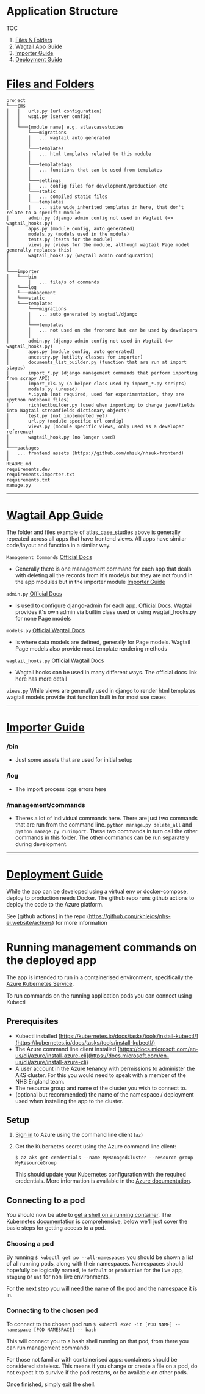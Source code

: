 # Application Structure

TOC

1. [Files & Folders](#ff)
2. [Wagtail App Guide](#wag)
3. [Importer Guide](#ig)
4. [Deployment Guide](#dg)

# [Files and Folders](#ff)

```
project
└───cms
│   │   urls.py (url configuration)
│   │   wsgi.py (server config)
│   │
│   └───[module name] e.g. atlascasestudies
│       └───migrations
│       │   ... wagtail auto generated
│       │
│       └───templates
│       │   ... html templates related to this module
│       │
│       └───templatetags
│       │   ... functions that can be used from templates
│       │
│       └───settings
│       │   ... config files for development/production etc
│       └───static
│       │   ... compiled static files
│       └───templates
│       │   ... site wide inherited templates in here, that don't relate to a specific module
│       admin.py (django admin config not used in Wagtail (=> wagtail_hooks.py)
│       apps.py (module config, auto generated)
│       models.py (models used in the module)
│       tests.py (tests for the module)
│       views.py (views for the module, although wagtail Page model generally replaces this)
│       wagtail_hooks.py (wagtail admin configuration)
│
│
└───importer
│   └───bin
│       │   ... file/s of commands
│   └───log
│   └───management
│   └───static
│   └───templates
│       └───migrations
│       │   ... auto generated by wagtail/django
│       │
│       └───templates
│       │   ... not used on the frontend but can be used by developers
│       │
│       admin.py (django admin config not used in Wagtail (=> wagtail_hooks.py)
│       apps.py (module config, auto generated)
│       ancestry.py (utility classes for importer)
│       documents_list_builder.py (function that are run at import stages)
│       import_*.py (django management commands that perform importing from scrapy API)
│       import_cls.py (a helper class used by import_*.py scripts)
│       models.py (unused)
│       *.ipynb (not required, used for experimentation, they are ipython notebook files)
│       richtextbuilder.py (used when importing to change json/fields into Wagtail streamfields dictionary objects)
│       test.py (not implemented yet)
│       url.py (module specific url config)
│       views.py (module specific views, only used as a developer reference)
│       wagtail_hook.py (no longer used)
│
└───packages
│   ... frontend assets (https://github.com/nhsuk/nhsuk-frontend)
│
README.md
requirements.dev
requirements.importer.txt
requirements.txt
manage.py
```

---

# [Wagtail App Guide](#wag)

The folder and files example of atlas_case_studies above is generally repeated across all apps that have frontend views. All apps have similar code/layout and function in a similar way.

`Management Commands` [Official Docs](https://docs.djangoproject.com/en/3.1/howto/custom-management-commands/)

- Generally there is one management command for each app that deals with deleting all the records from it's model/s but they are not found in the app modules but in the importer module [Importer Guide](#ig)

`admin.py` [Official Docs](https://docs.djangoproject.com/en/3.1/ref/contrib/admin/)

- Is used to configure django-admin for each app. [Official Docs](https://docs.djangoproject.com/en/3.1/ref/contrib/admin/). Wagtail provides it's own admin via builtin class used or using wagtail_hooks.py for none Page models

`models.py` [Official Wagtail Docs](https://docs.wagtail.io/en/v2.10.2/topics/pages.html)

- Is where data models are defined, generally for Page models. Wagtail Page models also provide most template rendering methods

`wagtail_hooks.py` [Official Wagtail Docs](https://docs.wagtail.io/en/v2.10.2/reference/contrib/modeladmin/index.html)

- Wagtail hooks can be used in many different ways. The official docs link here has more detail

`views.py` While views are generally used in django to render html templates wagtail models provide that function built in for most use cases

---

# [Importer Guide](#ig)

### /bin

- Just some assets that are used for initial setup

### /log

- The import process logs errors here

### /management/commands

- Theres a lot of individual commands here. There are just two commands that are run from the command line. `python manage.py delete_all` and `python manage.py runimport`. These two commands in turn call the other commands in this folder. The other commands can be run separately during development.

---

# [Deployment Guide](#dg)

While the app can be developed using a virtual env or docker-compose, deploy to production needs Docker. The github repo runs github actions to deploy the code to the Azure platform.

See [github actions] in the repo (https://github.com/rkhleics/nhs-ei.website/actions) for more information

# Running management commands on the deployed app

The app is intended to run in a containerised environment, specifically the [Azure Kubernetes Service]().

To run commands on the running application pods you can connect using Kubectl

## Prerequisites

- Kubectl installed [https://kubernetes.io/docs/tasks/tools/install-kubectl/](https://kubernetes.io/docs/tasks/tools/install-kubectl/)
- The Azure command line client installed [https://docs.microsoft.com/en-us/cli/azure/install-azure-cli](https://docs.microsoft.com/en-us/cli/azure/install-azure-cli)
- A user account in the Azure tenancy with permissions to administer the AKS cluster. For this you would need to speak with a member of the NHS England team.
- The resource group and name of the cluster you wish to connect to.
- (optional but recommended) the name of the namespace / deployment used when installing
  the app to the cluster.

## Setup

1. [Sign in](https://docs.microsoft.com/en-us/cli/azure/authenticate-azure-cli) to Azure using the command line client (`az`)
2. Get the Kubernetes secret using the Azure command line client:

   ```
   $ az aks get-credentials --name MyManagedCluster --resource-group MyResourceGroup
   ```

   This should update your Kubernetes configuration with the required credentials.
   More information is available in the [Azure documentation](https://docs.microsoft.com/en-us/cli/azure/aks?view=azure-cli-latest#az_aks_get_credentials).

## Connecting to a pod

You should now be able to [get a shell on a running container](https://kubernetes.io/docs/tasks/debug-application-cluster/get-shell-running-container/).
The Kubernetes [documentation](https://kubernetes.io/docs/home/) is comprehensive, below we'll just cover the basic steps for getting access to a pod.

### Choosing a pod

By running `$ kubectl get po --all-namespaces` you should be shown a list of all running
pods, along with their namespaces. Namespaces should hopefully be logically named, ie `default` or `production` for the live app, `staging` or `uat` for non-live environments.

For the next step you will need the name of the pod and the namespace it is in.

### Connecting to the chosen pod

To connect to the chosen pod run `$ kubectl exec -it [POD NAME] --namespace [POD NAMESPACE] -- bash`

This will connect you to a bash shell running on that pod, from there you can run
management commands.

For those not familiar with containerised apps: containers should be considered stateless.
This means if you change or create a file on a pod, do not expect it to survive if the
pod restarts, or be available on other pods.

Once finished, simply exit the shell.

